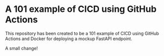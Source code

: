 # A 101 example of CICD using GitHub Actions

This repository has been created to be a 101 example of CICD using GitHub Actions and Docker for deploying a mockup FastAPI endpoint.

A small change! 